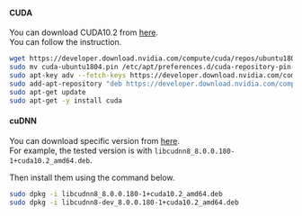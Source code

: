 #### CUDA
You can download CUDA10.2 from [here](https://developer.download.nvidia.com/compute/cuda/repos/ubuntu1804/x86_64/cuda-ubuntu1804.pin).  
You can follow the instruction.
```bash
wget https://developer.download.nvidia.com/compute/cuda/repos/ubuntu1804/x86_64/cuda-ubuntu1804.pin
sudo mv cuda-ubuntu1804.pin /etc/apt/preferences.d/cuda-repository-pin-600
sudo apt-key adv --fetch-keys https://developer.download.nvidia.com/compute/cuda/repos/ubuntu1804/x86_64/7fa2af80.pub
sudo add-apt-repository "deb https://developer.download.nvidia.com/compute/cuda/repos/ubuntu1804/x86_64/ /"
sudo apt-get update
sudo apt-get -y install cuda
```

#### cuDNN
You can download specific version from [here](https://developer.download.nvidia.com/compute/machine-learning/repos/ubuntu1804/x86_64/).  
For example, the tested version is with `libcudnn8_8.0.0.180-1+cuda10.2_amd64.deb`.

Then install them using the command below.
```bash
sudo dpkg -i libcudnn8_8.0.0.180-1+cuda10.2_amd64.deb
sudo dpkg -i libcudnn8-dev_8.0.0.180-1+cuda10.2_amd64.deb
```
